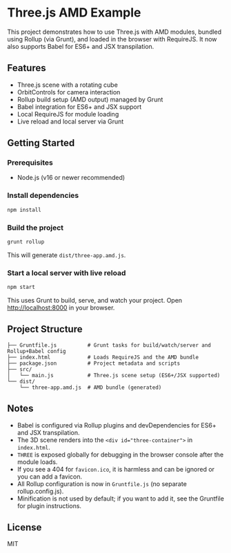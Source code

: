 # Three.js AMD Example

This project demonstrates how to use Three.js with AMD modules, bundled using Rollup (via Grunt), and loaded in the browser with RequireJS. It now also supports Babel for ES6+ and JSX transpilation.

## Features
- Three.js scene with a rotating cube
- OrbitControls for camera interaction
- Rollup build setup (AMD output) managed by Grunt
- Babel integration for ES6+ and JSX support
- Local RequireJS for module loading
- Live reload and local server via Grunt

## Getting Started

### Prerequisites
- Node.js (v16 or newer recommended)

### Install dependencies
```sh
npm install
```

### Build the project
```sh
grunt rollup
```
This will generate `dist/three-app.amd.js`.

### Start a local server with live reload
```sh
npm start
```
This uses Grunt to build, serve, and watch your project. Open [http://localhost:8000](http://localhost:8000) in your browser.

## Project Structure
```
├── Gruntfile.js          # Grunt tasks for build/watch/server and Rollup+Babel config
├── index.html            # Loads RequireJS and the AMD bundle
├── package.json          # Project metadata and scripts
├── src/
│   └── main.js           # Three.js scene setup (ES6+/JSX supported)
└── dist/
    └── three-app.amd.js  # AMD bundle (generated)
```

## Notes
- Babel is configured via Rollup plugins and devDependencies for ES6+ and JSX transpilation.
- The 3D scene renders into the `<div id="three-container">` in `index.html`.
- `THREE` is exposed globally for debugging in the browser console after the module loads.
- If you see a 404 for `favicon.ico`, it is harmless and can be ignored or you can add a favicon.
- All Rollup configuration is now in `Gruntfile.js` (no separate rollup.config.js).
- Minification is not used by default; if you want to add it, see the Gruntfile for plugin instructions.

## License
MIT
